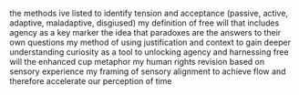 the methods ive listed to identify tension and acceptance (passive, active, adaptive, maladaptive, disgiused) my definition of free will that includes agency as a key marker the idea that paradoxes are the answers to their own questions my method of using justification and context to gain deeper understanding curiosity as a tool to unlocking agency and harnessing free will the enhanced cup metaphor my human rights revision based on sensory experience my framing of sensory alignment to achieve flow and therefore accelerate our perception of time